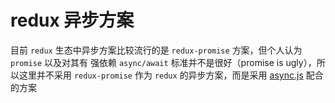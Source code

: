 # redux 异步方案
目前 `redux` 生态中异步方案比较流行的是 `redux-promise` 方案，但个人认为 `promise` 以及对其有
强依赖 `async/await` 标准并不是很好（promise is ugly），所以这里并不采用 `redux-promise` 作为
`redux` 的异步方案，而是采用 [async.js](http://caolan.github.io/async/) 配合的方案